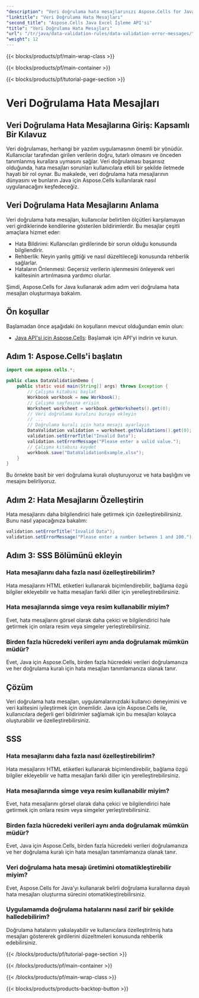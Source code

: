 ```yaml
---
"description": "Veri doğrulama hata mesajlarınızı Aspose.Cells for Java ile optimize edin. Kullanıcı deneyimini oluşturmayı, özelleştirmeyi ve iyileştirmeyi öğrenin."
"linktitle": "Veri Doğrulama Hata Mesajları"
"second_title": "Aspose.Cells Java Excel İşleme API'si"
"title": "Veri Doğrulama Hata Mesajları"
"url": "/tr/java/data-validation-rules/data-validation-error-messages/"
"weight": 12
---
```


{{< blocks/products/pf/main-wrap-class >}}

{{< blocks/products/pf/main-container >}}

{{< blocks/products/pf/tutorial-page-section >}}

# Veri Doğrulama Hata Mesajları


## Veri Doğrulama Hata Mesajlarına Giriş: Kapsamlı Bir Kılavuz

Veri doğrulaması, herhangi bir yazılım uygulamasının önemli bir yönüdür. Kullanıcılar tarafından girilen verilerin doğru, tutarlı olmasını ve önceden tanımlanmış kurallara uymasını sağlar. Veri doğrulaması başarısız olduğunda, hata mesajları sorunları kullanıcılara etkili bir şekilde iletmede hayati bir rol oynar. Bu makalede, veri doğrulama hata mesajlarının dünyasını ve bunların Java için Aspose.Cells kullanılarak nasıl uygulanacağını keşfedeceğiz.

## Veri Doğrulama Hata Mesajlarını Anlama

Veri doğrulama hata mesajları, kullanıcılar belirtilen ölçütleri karşılamayan veri girdiklerinde kendilerine gösterilen bildirimlerdir. Bu mesajlar çeşitli amaçlara hizmet eder:

- Hata Bildirimi: Kullanıcıları girdilerinde bir sorun olduğu konusunda bilgilendirir.
- Rehberlik: Neyin yanlış gittiği ve nasıl düzeltileceği konusunda rehberlik sağlarlar.
- Hataların Önlenmesi: Geçersiz verilerin işlenmesini önleyerek veri kalitesinin artırılmasına yardımcı olurlar.

Şimdi, Aspose.Cells for Java kullanarak adım adım veri doğrulama hata mesajları oluşturmaya bakalım.

## Ön koşullar

Başlamadan önce aşağıdaki ön koşulların mevcut olduğundan emin olun:

- [Java API'si için Aspose.Cells](https://releases.aspose.com/cells/java/): Başlamak için API'yi indirin ve kurun.

## Adım 1: Aspose.Cells'i başlatın

```java
import com.aspose.cells.*;

public class DataValidationDemo {
    public static void main(String[] args) throws Exception {
        // Çalışma kitabını başlat
        Workbook workbook = new Workbook();
        // Çalışma sayfasına erişin
        Worksheet worksheet = workbook.getWorksheets().get(0);
        // Veri doğrulama kuralını buraya ekleyin
        // ...
        // Doğrulama kuralı için hata mesajı ayarlayın
        DataValidation validation = worksheet.getValidations().get(0);
        validation.setErrorTitle("Invalid Data");
        validation.setErrorMessage("Please enter a valid value.");
        // Çalışma kitabını kaydet
        workbook.save("DataValidationExample.xlsx");
    }
}
```

Bu örnekte basit bir veri doğrulama kuralı oluşturuyoruz ve hata başlığını ve mesajını belirliyoruz.

## Adım 2: Hata Mesajlarını Özelleştirin

Hata mesajlarını daha bilgilendirici hale getirmek için özelleştirebilirsiniz. Bunu nasıl yapacağınıza bakalım:

```java
validation.setErrorTitle("Invalid Data");
validation.setErrorMessage("Please enter a number between 1 and 100.");
```

## Adım 3: SSS Bölümünü ekleyin

### Hata mesajlarını daha fazla nasıl özelleştirebilirim?

Hata mesajlarını HTML etiketleri kullanarak biçimlendirebilir, bağlama özgü bilgiler ekleyebilir ve hatta mesajları farklı diller için yerelleştirebilirsiniz.

### Hata mesajlarında simge veya resim kullanabilir miyim?

Evet, hata mesajlarını görsel olarak daha çekici ve bilgilendirici hale getirmek için onlara resim veya simgeler yerleştirebilirsiniz.

### Birden fazla hücredeki verileri aynı anda doğrulamak mümkün müdür?

Evet, Java için Aspose.Cells, birden fazla hücredeki verileri doğrulamanıza ve her doğrulama kuralı için hata mesajları tanımlamanıza olanak tanır.

## Çözüm

Veri doğrulama hata mesajları, uygulamalarınızdaki kullanıcı deneyimini ve veri kalitesini iyileştirmek için önemlidir. Java için Aspose.Cells ile, kullanıcılara değerli geri bildirimler sağlamak için bu mesajları kolayca oluşturabilir ve özelleştirebilirsiniz.

## SSS

### Hata mesajlarını daha fazla nasıl özelleştirebilirim?

Hata mesajlarını HTML etiketleri kullanarak biçimlendirebilir, bağlama özgü bilgiler ekleyebilir ve hatta mesajları farklı diller için yerelleştirebilirsiniz.

### Hata mesajlarında simge veya resim kullanabilir miyim?

Evet, hata mesajlarını görsel olarak daha çekici ve bilgilendirici hale getirmek için onlara resim veya simgeler yerleştirebilirsiniz.

### Birden fazla hücredeki verileri aynı anda doğrulamak mümkün müdür?

Evet, Java için Aspose.Cells, birden fazla hücredeki verileri doğrulamanıza ve her doğrulama kuralı için hata mesajları tanımlamanıza olanak tanır.

### Veri doğrulama hata mesajı üretimini otomatikleştirebilir miyim?

Evet, Aspose.Cells for Java'yı kullanarak belirli doğrulama kurallarına dayalı hata mesajları oluşturma sürecini otomatikleştirebilirsiniz.

### Uygulamamda doğrulama hatalarını nasıl zarif bir şekilde halledebilirim?

Doğrulama hatalarını yakalayabilir ve kullanıcılara özelleştirilmiş hata mesajları göstererek girdilerini düzeltmeleri konusunda rehberlik edebilirsiniz.

{{< /blocks/products/pf/tutorial-page-section >}}

{{< /blocks/products/pf/main-container >}}

{{< /blocks/products/pf/main-wrap-class >}}

{{< blocks/products/products-backtop-button >}}